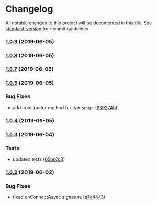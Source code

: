 # Changelog

All notable changes to this project will be documented in this file. See [standard-version](https://github.com/conventional-changelog/standard-version) for commit guidelines.

### [1.0.9](https://github.com/SyedNaqiRizvi/tedious-async/compare/v1.0.8...v1.0.9) (2019-06-05)



### [1.0.8](https://github.com/SyedNaqiRizvi/tedious-async/compare/v1.0.7...v1.0.8) (2019-06-05)



### [1.0.7](https://github.com/SyedNaqiRizvi/tedious-async/compare/v1.0.5...v1.0.7) (2019-06-05)



### [1.0.5](https://github.com/SyedNaqiRizvi/tedious-async/compare/v1.0.4...v1.0.5) (2019-06-05)


### Bug Fixes

* add constructor method for typescript ([930274b](https://github.com/SyedNaqiRizvi/tedious-async/commit/930274b))



### [1.0.4](https://github.com/SyedNaqiRizvi/tedious-async/compare/v1.0.3...v1.0.4) (2019-06-05)



### [1.0.3](https://github.com/SyedNaqiRizvi/tedious-async/compare/v1.0.2...v1.0.3) (2019-06-04)


### Tests

* updated tests ([05b07c3](https://github.com/SyedNaqiRizvi/tedious-async/commit/05b07c3))



### [1.0.2](https://github.com/SyedNaqiRizvi/tedious-async/compare/v1.0.1...v1.0.2) (2019-06-02)


### Bug Fixes

* fixed onConnectAsync signature ([a7c4443](https://github.com/SyedNaqiRizvi/tedious-async/commit/a7c4443))

